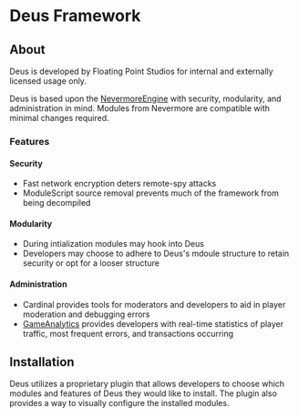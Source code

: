 # Deus Framework

## About
Deus is developed by Floating Point Studios for internal and externally licensed usage only.

Deus is based upon the [NevermoreEngine](https://github.com/Quenty/NevermoreEngine) with security, modularity, and administration in mind. Modules from Nevermore are compatible with minimal changes required.

### Features

#### Security
* Fast network encryption deters remote-spy attacks
* ModuleScript source removal prevents much of the framework from being decompiled

#### Modularity
* During intialization modules may hook into Deus
* Developers may choose to adhere to Deus's mdoule structure to retain security or opt for a looser structure

#### Administration
* Cardinal provides tools for moderators and developers to aid in player moderation and debugging errors
* [GameAnalytics](https://gameanalytics.com/) provides developers with real-time statistics of player traffic, most frequent errors, and transactions occurring

## Installation
Deus utilizes a proprietary plugin that allows developers to choose which modules and features of Deus they would like to install. The plugin also provides a way to visually configure the installed modules.

